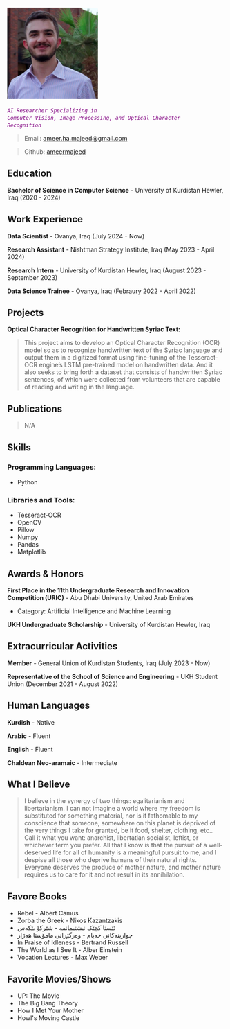 ![picture of me](image.png)

_<code style="color : purple">AI Researcher Specializing in Computer Vision, Image Processing, and Optical Character Recognition</code>_

> Email: [ameer.ha.majeed@gmail.com](ameer.ha.majeed@gmail.com)

> Github: [ameermajeed](https://github.com/ameermajeed)

## Education
__Bachelor of Science in Computer Science__ - University of Kurdistan Hewler, Iraq (2020 - 2024)

## Work Experience
__Data Scientist__ - Ovanya, Iraq (July 2024 - Now)

__Research Assistant__ - Nishtman Strategy Institute, Iraq (May 2023 - April 2024)

__Research Intern__ - University of Kurdistan Hewler, Iraq (August 2023 - September 2023)

__Data Science Trainee__ - Ovanya, Iraq (Febraury 2022 - April 2022)

## Projects
__Optical Character Recognition for Handwritten Syriac Text:__ 
> This project aims to develop an Optical Character Recognition (OCR) model so as to recognize handwritten text of the Syriac language and output them in a digitized format using fine-tuning of the Tesseract-OCR engine’s LSTM pre-trained model on handwritten data. And it also seeks to bring forth a dataset that consists of handwritten Syriac sentences, of which were collected from volunteers that are capable of reading and writing in the language.

## Publications
> N/A

## Skills
### Programming Languages:
* Python

### Libraries and Tools:
* Tesseract-OCR
* OpenCV
* Pillow
* Numpy
* Pandas
* Matplotlib

## Awards & Honors
__First Place in the 11th Undergraduate Research and Innovation Competition (URIC)__ - Abu Dhabi University, United Arab Emirates
* Category: Artificial Intelligence and Machine Learning

__UKH Undergraduate Scholarship__ - University of Kurdistan Hewler, Iraq

## Extracurricular Activities
__Member__  - General Union of Kurdistan Students, Iraq (July 2023 - Now)

__Representative of the School of Science and Engineering__ - UKH Student Union (December 2021 - August
2022)

## Human Languages
__Kurdish__ - Native

__Arabic__ - Fluent

__English__ - Fluent

__Chaldean Neo-aramaic__ - Intermediate

## What I Believe
> I believe in the synergy of two things: egalitarianism and libertarianism. I can not imagine a world where my freedom is substituted for something material, nor is it fathomable to my conscience that someone, somewhere on this planet is deprived of the very things I take for granted, be it food, shelter, clothing, etc.. Call it what you want: anarchist, libertatian socialist, leftist, or whichever term you prefer. All that I know is that the pursuit of a well-deserved life for all of humanity is a meaningful pursuit to me, and I despise all those who deprive humans of their natural rights. Everyone deserves the produce of mother nature, and mother nature requires us to care for it and not result in its annihilation.

## Favore Books
- Rebel - Albert Camus
- Zorba the Greek - Nikos Kazantzakis
- ئێستا کچێک نیشتیمانمە - شێرکۆ بێکەس
- چوارینەکانی خەیام - وەرگێڕانی مامۆستا هەژار
- In Praise of Idleness - Bertrand Russell
- The World as I See It - Alber Einstein
- Vocation Lectures - Max Weber

## Favorite Movies/Shows
- UP: The Movie
- The Big Bang Theory
- How I Met Your Mother
- Howl's Moving Castle
